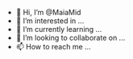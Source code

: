- 👋 Hi, I’m @MaiaMid
- 👀 I’m interested in ...
- 🌱 I’m currently learning ...
- 💞️ I’m looking to collaborate on ...
- 📫 How to reach me ...

<!---
MaiaMid/MaiaMid is a ✨ special ✨ repository because its `README.md` (this file) appears on your GitHub profile.
You can click the Preview link to take a look at your changes.
--->
